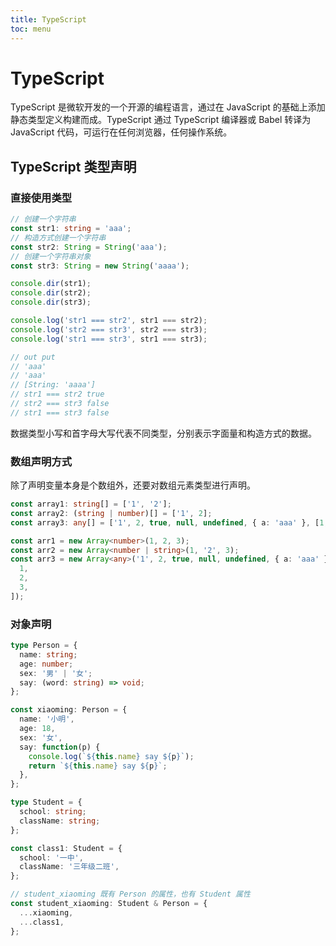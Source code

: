 ```yaml
---
title: TypeScript
toc: menu
---
```


# TypeScript

TypeScript 是微软开发的一个开源的编程语言，通过在 JavaScript 的基础上添加静态类型定义构建而成。TypeScript 通过 TypeScript 编译器或 Babel 转译为 JavaScript 代码，可运行在任何浏览器，任何操作系统。

## TypeScript 类型声明

### 直接使用类型

```typescript
// 创建一个字符串
const str1: string = 'aaa';
// 构造方式创建一个字符串
const str2: String = String('aaa');
// 创建一个字符串对象
const str3: String = new String('aaaa');

console.dir(str1);
console.dir(str2);
console.dir(str3);

console.log('str1 === str2', str1 === str2);
console.log('str2 === str3', str2 === str3);
console.log('str1 === str3', str1 === str3);

// out put
// 'aaa'
// 'aaa'
// [String: 'aaaa']
// str1 === str2 true
// str2 === str3 false
// str1 === str3 false
```

<Alert type="info">
  数据类型小写和首字母大写代表不同类型，分别表示字面量和构造方式的数据。
</Alert>

### 数组声明方式

除了声明变量本身是个数组外，还要对数组元素类型进行声明。

```ts
const array1: string[] = ['1', '2'];
const array2: (string | number)[] = ['1', 2];
const array3: any[] = ['1', 2, true, null, undefined, { a: 'aaa' }, [1, 2, 3]];

const arr1 = new Array<number>(1, 2, 3);
const arr2 = new Array<number | string>(1, '2', 3);
const arr3 = new Array<any>('1', 2, true, null, undefined, { a: 'aaa' }, [
  1,
  2,
  3,
]);
```

### 对象声明

```ts
type Person = {
  name: string;
  age: number;
  sex: '男' | '女';
  say: (word: string) => void;
};

const xiaoming: Person = {
  name: '小明',
  age: 18,
  sex: '女',
  say: function(p) {
    console.log(`${this.name} say ${p}`);
    return `${this.name} say ${p}`;
  },
};

type Student = {
  school: string;
  className: string;
};

const class1: Student = {
  school: '一中',
  className: '三年级二班',
};

// student_xiaoming 既有 Person 的属性，也有 Student 属性
const student_xiaoming: Student & Person = {
  ...xiaoming,
  ...class1,
};
```
